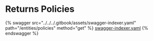 # Returns Policies

{% swagger src="../../../.gitbook/assets/swagger-indexer.yaml" path="/entities/policies" method="get" %}
[swagger-indexer.yaml](../../../.gitbook/assets/swagger-indexer.yaml)
{% endswagger %}
